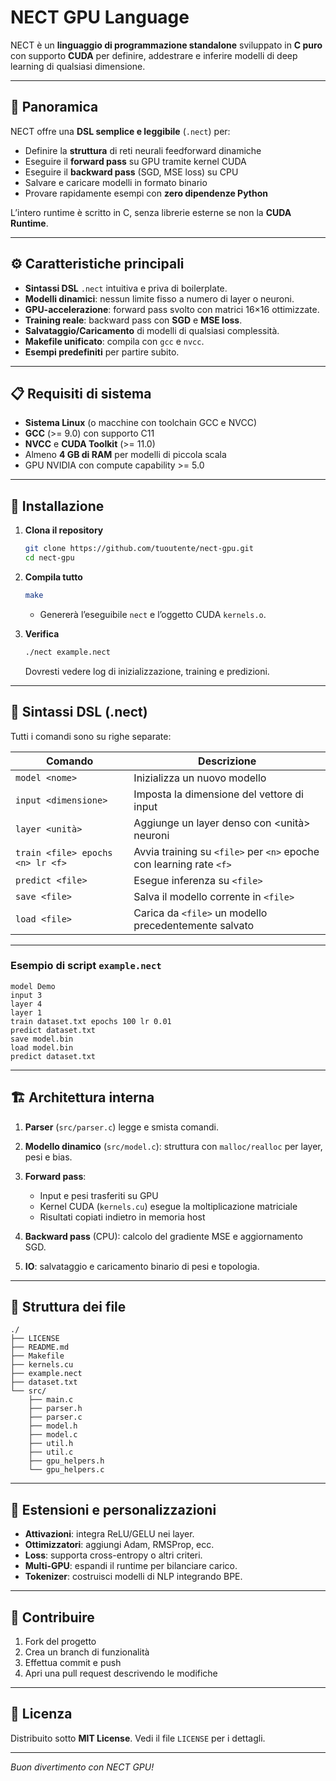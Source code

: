# NECT GPU Language

NECT è un **linguaggio di programmazione standalone** sviluppato in **C puro** con supporto **CUDA** per definire, addestrare e inferire modelli di deep learning di qualsiasi dimensione.

---

## 📖 Panoramica

NECT offre una **DSL semplice e leggibile** (`.nect`) per:

* Definire la **struttura** di reti neurali feedforward dinamiche
* Eseguire il **forward pass** su GPU tramite kernel CUDA
* Eseguire il **backward pass** (SGD, MSE loss) su CPU
* Salvare e caricare modelli in formato binario
* Provare rapidamente esempi con **zero dipendenze Python**

L’intero runtime è scritto in C, senza librerie esterne se non la **CUDA Runtime**.

---

## ⚙️ Caratteristiche principali

* **Sintassi DSL** `.nect` intuitiva e priva di boilerplate.
* **Modelli dinamici**: nessun limite fisso a numero di layer o neuroni.
* **GPU-accelerazione**: forward pass svolto con matrici 16×16 ottimizzate.
* **Training reale**: backward pass con **SGD** e **MSE loss**.
* **Salvataggio/Caricamento** di modelli di qualsiasi complessità.
* **Makefile unificato**: compila con `gcc` e `nvcc`.
* **Esempi predefiniti** per partire subito.

---

## 📋 Requisiti di sistema

* **Sistema Linux** (o macchine con toolchain GCC e NVCC)
* **GCC** (>= 9.0) con supporto C11
* **NVCC** e **CUDA Toolkit** (>= 11.0)
* Almeno **4 GB di RAM** per modelli di piccola scala
* GPU NVIDIA con compute capability >= 5.0

---

## 🚀 Installazione

1. **Clona il repository**

   ```bash
   git clone https://github.com/tuoutente/nect-gpu.git
   cd nect-gpu
   ```

2. **Compila tutto**

   ```bash
   make
   ```

   * Genererà l’eseguibile `nect` e l’oggetto CUDA `kernels.o`.

3. **Verifica**

   ```bash
   ./nect example.nect
   ```

   Dovresti vedere log di inizializzazione, training e predizioni.

---

## 📝 Sintassi DSL (.nect)

Tutti i comandi sono su righe separate:

| Comando                          | Descrizione                                                         |
| -------------------------------- | ------------------------------------------------------------------- |
| `model <nome>`                   | Inizializza un nuovo modello                                        |
| `input <dimensione>`             | Imposta la dimensione del vettore di input                          |
| `layer <unità>`                  | Aggiunge un layer denso con \<unità> neuroni                        |
| `train <file> epochs <n> lr <f>` | Avvia training su `<file>` per `<n>` epoche con learning rate `<f>` |
| `predict <file>`                 | Esegue inferenza su `<file>`                                        |
| `save <file>`                    | Salva il modello corrente in `<file>`                               |
| `load <file>`                    | Carica da `<file>` un modello precedentemente salvato               |

---

### Esempio di script `example.nect`

```nect
model Demo
input 3
layer 4
layer 1
train dataset.txt epochs 100 lr 0.01
predict dataset.txt
save model.bin
load model.bin
predict dataset.txt
```

---

## 🏗️ Architettura interna

1. **Parser** (`src/parser.c`) legge e smista comandi.
2. **Modello dinamico** (`src/model.c`): struttura con `malloc/realloc` per layer, pesi e bias.
3. **Forward pass**:

   * Input e pesi trasferiti su GPU
   * Kernel CUDA (`kernels.cu`) esegue la moltiplicazione matriciale
   * Risultati copiati indietro in memoria host
4. **Backward pass** (CPU): calcolo del gradiente MSE e aggiornamento SGD.
5. **IO**: salvataggio e caricamento binario di pesi e topologia.

---

## 📂 Struttura dei file

```
./
├── LICENSE
├── README.md
├── Makefile
├── kernels.cu
├── example.nect
├── dataset.txt
└── src/
    ├── main.c
    ├── parser.h
    ├── parser.c
    ├── model.h
    ├── model.c
    ├── util.h
    ├── util.c
    ├── gpu_helpers.h
    └── gpu_helpers.c
```

---

## 🔧 Estensioni e personalizzazioni

* **Attivazioni**: integra ReLU/GELU nei layer.
* **Ottimizzatori**: aggiungi Adam, RMSProp, ecc.
* **Loss**: supporta cross-entropy o altri criteri.
* **Multi-GPU**: espandi il runtime per bilanciare carico.
* **Tokenizer**: costruisci modelli di NLP integrando BPE.

---

## 👥 Contribuire

1. Fork del progetto
2. Crea un branch di funzionalità
3. Effettua commit e push
4. Apri una pull request descrivendo le modifiche

---

## 📄 Licenza

Distribuito sotto **MIT License**. Vedi il file `LICENSE` per i dettagli.

---

*Buon divertimento con NECT GPU!*
